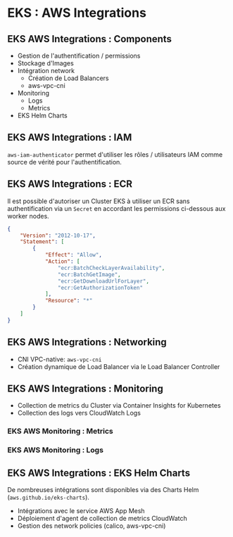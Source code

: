 # EKS : AWS Integrations

## EKS AWS Integrations : Components

  - Gestion de l'authentification / permissions
  - Stockage d'Images
  - Intégration network
    - Création de Load Balancers
    - aws-vpc-cni
  - Monitoring
    - Logs
    - Metrics
  - EKS Helm Charts

## EKS AWS Integrations : IAM

`aws-iam-authenticator` permet d'utiliser les rôles / utilisateurs IAM
comme source de vérité pour l'authentification.

## EKS AWS Integrations : ECR

Il est possible d'autoriser un Cluster EKS à utiliser un ECR sans
authentification via un `Secret` en accordant les permissions ci-dessous
aux worker nodes.

```json
{
    "Version": "2012-10-17",
    "Statement": [
        {
            "Effect": "Allow",
            "Action": [
                "ecr:BatchCheckLayerAvailability",
                "ecr:BatchGetImage",
                "ecr:GetDownloadUrlForLayer",
                "ecr:GetAuthorizationToken"
            ],
            "Resource": "*"
        }
    ]
}
```

## EKS AWS Integrations : Networking

- CNI VPC-native: `aws-vpc-cni`
- Création dynamique de Load Balancer via le Load Balancer Controller

## EKS AWS Integrations : Monitoring

- Collection de metrics du Cluster via Container Insights for Kubernetes
- Collection des logs vers CloudWatch Logs

### EKS AWS Monitoring : Metrics

### EKS AWS Monitoring : Logs

## EKS AWS Integrations : EKS Helm Charts

De nombreuses intégrations sont disponibles via des Charts Helm (`aws.github.io/eks-charts`).

- Intégrations avec le service AWS App Mesh
- Déploiement d'agent de collection de metrics CloudWatch
- Gestion des network policies (calico, aws-vpc-cni)

